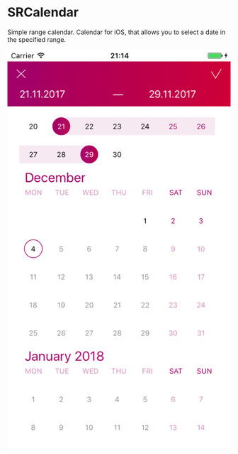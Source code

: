 # SRCalendar
Simple range calendar. Calendar for iOS, that allows you to select a date in the specified range.

![](https://raw.githubusercontent.com/antonybro/SRCalendar/master/Screenshots/SimulatorScreenShot.png)
